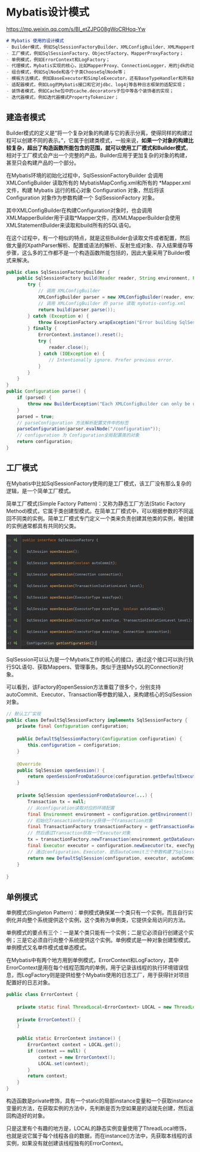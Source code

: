 # Mybatis设计模式

https://mp.weixin.qq.com/s/Bl_etZJPG08gWoCRHoq-Yw

```markdown
# Mybatis 使用的设计模式
- Builder模式，例如SqlSessionFactoryBuilder、XMLConfigBuilder、XMLMapperBuilder、XMLStatementBuilder、CacheBuilder；
- 工厂模式，例如SqlSessionFactory、ObjectFactory、MapperProxyFactory；
- 单例模式，例如ErrorContext和LogFactory；
- 代理模式，Mybatis实现的核心，比如MapperProxy、ConnectionLogger，用的jdk的动态代理；还有executor.loader包使用了cglib或者javassist达到延迟加载的效果；
- 组合模式，例如SqlNode和各个子类ChooseSqlNode等；
- 模板方法模式，例如BaseExecutor和SimpleExecutor，还有BaseTypeHandler和所有的子类例如IntegerTypeHandler；
- 适配器模式，例如Log的Mybatis接口和它对jdbc、log4j等各种日志框架的适配实现；
- 装饰者模式，例如Cache包中的cache.decorators子包中等各个装饰者的实现；
- 迭代器模式，例如迭代器模式PropertyTokenizer；
```

## 建造者模式

Builder模式的定义是“将一个复杂对象的构建与它的表示分离，使得同样的构建过程可以创建不同的表示。”，它属于创建类模式，一般来说，**如果一个对象的构建比较复杂，超出了构造函数所能包含的范围，就可以使用工厂模式和Builder模式**，相对于工厂模式会产出一个完整的产品，Builder应用于更加复杂的对象的构建，甚至只会构建产品的一个部分。

在Mybatis环境的初始化过程中，SqlSessionFactoryBuilder 会调用 XMLConfigBuilder 读取所有的 MybatisMapConfig.xml和所有的 *Mapper.xml 文件，构建 Mybatis 运行的核心对象 Configuration 对象，然后将该 Configuration 对象作为参数构建一个 SqlSessionFactory 对象。

其中XMLConfigBuilder在构建Configuration对象时，也会调用XMLMapperBuilder用于读取*Mapper文件，而XMLMapperBuilder会使用XMLStatementBuilder来读取和build所有的SQL语句。

在这个过程中，有一个相似的特点，就是这些Builder会读取文件或者配置，然后做大量的XpathParser解析、配置或语法的解析、反射生成对象、存入结果缓存等步骤，这么多的工作都不是一个构造函数所能包括的，因此大量采用了Builder模式来解决。

```java
public class SqlSessionFactoryBuilder {
    public SqlSessionFactory build(Reader reader, String environment, Properties properties) {
        try {
            // 调用 XMLConfigBuilder
            XMLConfigBuilder parser = new XMLConfigBuilder(reader, environment, properties);
            // 调用 XMLConfigBuilder 的 parse 读取 mybatis-config.xml
            return build(parser.parse());
        } catch (Exception e) {
            throw ExceptionFactory.wrapException("Error building SqlSession.", e);
        } finally {
            ErrorContext.instance().reset();
            try {
                reader.close();
            } catch (IOException e) {
                // Intentionally ignore. Prefer previous error.
            }
        }
    }
}
public Configuration parse() {
    if (parsed) {
        throw new BuilderException("Each XMLConfigBuilder can only be used once.");
    }
    parsed = true;
    // parseConfiguration 方法解析配置文件中的标签
    parseConfiguration(parser.evalNode("/configuration"));
    // configuration 为 Configuration全局配置类的对象
    return configuration;
}
```

## 工厂模式

在Mybatis中比如SqlSessionFactory使用的是工厂模式，该工厂没有那么复杂的逻辑，是一个简单工厂模式。

简单工厂模式(Simple Factory Pattern)：又称为静态工厂方法(Static Factory Method)模式，它属于类创建型模式。在简单工厂模式中，可以根据参数的不同返回不同类的实例。简单工厂模式专门定义一个类来负责创建其他类的实例，被创建的实例通常都具有共同的父类。

![image-20210505194211553](Mybatis设计模式.assets/image-20210505194211553.png)

SqlSession可以认为是一个Mybatis工作的核心的接口，通过这个接口可以执行执行SQL语句、获取Mappers、管理事务。类似于连接MySQL的Connection对象。

可以看到，该Factory的openSession方法重载了很多个，分别支持autoCommit、Executor、Transaction等参数的输入，来构建核心的SqlSession对象。

```java
// 默认工厂实现
public class DefaultSqlSessionFactory implements SqlSessionFactory {
    private final Configuration configuration;

    public DefaultSqlSessionFactory(Configuration configuration) {
        this.configuration = configuration;
    }

    @Override
    public SqlSession openSession() {
        return openSessionFromDataSource(configuration.getDefaultExecutorType(), null, false);
    }

    private SqlSession openSessionFromDataSource(...) {
        Transaction tx = null;
        // 从configuration读取对应的环境配置
        final Environment environment = configuration.getEnvironment();
        // 初始化TransactionFactory获得一个Transaction对象
        final TransactionFactory transactionFactory = getTransactionFactoryFromEnvironment(environment);
        // 然后通过Transaction获取一个Executor对象
        tx = transactionFactory.newTransaction(environment.getDataSource(), level, autoCommit);
        final Executor executor = configuration.newExecutor(tx, execType);
        // 通过configuration、Executor、是否autoCommit三个参数构建了SqlSession
        return new DefaultSqlSession(configuration, executor, autoCommit);
    }

}
```

## 单例模式

单例模式(Singleton Pattern)：单例模式确保某一个类只有一个实例，而且自行实例化并向整个系统提供这个实例，这个类称为单例类，它提供全局访问的方法。

单例模式的要点有三个：一是某个类只能有一个实例；二是它必须自行创建这个实例；三是它必须自行向整个系统提供这个实例。单例模式是一种对象创建型模式。单例模式又名单件模式或单态模式。

在Mybatis中有两个地方用到单例模式，ErrorContext和LogFactory，其中ErrorContext是用在每个线程范围内的单例，用于记录该线程的执行环境错误信息，而LogFactory则是提供给整个Mybatis使用的日志工厂，用于获得针对项目配置好的日志对象。

```java
public class ErrorContext {

    private static final ThreadLocal<ErrorContext> LOCAL = new ThreadLocal<ErrorContext>();

    private ErrorContext() {
    }

    public static ErrorContext instance() {
        ErrorContext context = LOCAL.get();
        if (context == null) {
            context = new ErrorContext();
            LOCAL.set(context);
        }
        return context;
    }
}
```

构造函数是private修饰，具有一个static的局部instance变量和一个获取instance变量的方法，在获取实例的方法中，先判断是否为空如果是的话就先创建，然后返回构造好的对象。

只是这里有个有趣的地方是，LOCAL的静态实例变量使用了ThreadLocal修饰，也就是说它属于每个线程各自的数据，而在instance()方法中，先获取本线程的该实例，如果没有就创建该线程独有的ErrorContext。